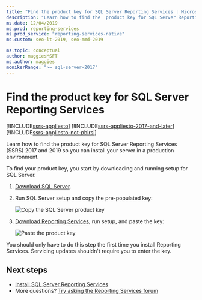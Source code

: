 ```yaml
---
title: "Find the product key for SQL Server Reporting Services | Microsoft Docs"
description: "Learn how to find the  product key for SQL Server Reporting Services (SSRS) 2017 and 2019 so you can install your server in a production environment."
ms.date: 12/04/2019
ms.prod: reporting-services
ms.prod_service: "reporting-services-native"
ms.custom: seo-lt-2019​, seo-mmd-2019

ms.topic: conceptual
author: maggiesMSFT
ms.author: maggies
monikerRange: ">= sql-server-2017"
---
```

# Find the product key for SQL Server Reporting Services

[!INCLUDE[ssrs-appliesto](../../includes/ssrs-appliesto.md)] [!INCLUDE[ssrs-appliesto-2017-and-later](../../includes/ssrs-appliesto-2017-and-later.md)] [!INCLUDE[ssrs-appliesto-not-pbirsi](../../includes/ssrs-appliesto-not-pbirs.md)]

Learn how to find the  product key for SQL Server Reporting Services (SSRS) 2017 and 2019 so you can install your server in a production environment.

To find your product key, you start by downloading and running setup for SQL Server.

1. [Download SQL Server](../../database-engine/install-windows/install-sql-server.md).
1. Run SQL Server setup and copy the pre-populated key:

    ![Copy the SQL Server product key](media/find-reporting-services-product-key-ssrs/ssrs-ss2017-copy-product-key.png)

1. [Download Reporting Services](install-reporting-services.md), run setup, and paste the key:

     ![Paste the product key](media/find-reporting-services-product-key-ssrs/ssrs-ssrs2017-paste-product-key.png)

You should only have to do this step the first time you install Reporting Services. Servicing updates shouldn't require you to enter the key.

## Next steps

- [Install SQL Server Reporting Services](install-reporting-services.md)
- More questions? [Try asking the Reporting Services forum](https://go.microsoft.com/fwlink/?LinkId=620231)
